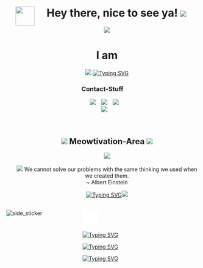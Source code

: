 <!--h1 without bottom border-->
<div id="user-content-toc">
  <ul align="center">
    <summary><img align="left" src = "https://user-images.githubusercontent.com/63050133/156777293-72a6e681-2582-4a9d-ad92-09d1181d47c7.gif" width = 50px height=50px> <h1 align="center"> Hey there, nice to see ya!  <img src="https://media.giphy.com/media/hvRJCLFzcasrR4ia7z/giphy.gif" width="35"></h1></summary>
	  <img src="https://user-images.githubusercontent.com/73097560/115834477-dbab4500-a447-11eb-908a-139a6edaec5c.gif">
	 <summary><h1>I am</h1></summary>
  <p align="center">
<a href="https://github.com/fairyland0926"><img src="https://readme-typing-svg.herokuapp.com/?lines=Hobby-Developer%20%26%20Student;problem-solving%20fan%20since%20birth;some%20random%20%26%20lost%20guy%20:);&font=Pacifico&center=true&width=650&height=120&color=58a6ff&vCenter=true&size=45%22"></a>
	  <a href="https://git.io/typing-svg"><img src="https://readme-typing-svg.demolab.com?font=Fira+Code&duration=1&pause=15001&color=1A92F7&center=true&repeat=false&random=false&width=1000&lines=%26%20currently+working+on+a+discord+chrome+extension+with+nodejs+backend" alt="Typing SVG" /></a>
  </ul>
</div>

<div>
<h3 align="center" >Contact-Stuff</h3>
<p align="center">
 <div align="center"  class="icons-social">
        <a style="margin-left: 10px;"  target="_blank" href="https://discordapp.com/users/399176407202136066">
			<img src="https://camo.githubusercontent.com/930f7883dc43ea38dc8674fdbde77875993b0cdd011318fb4268dfb3f3bcb185/68747470733a2f2f696d672e736869656c64732e696f2f62616467652f446973636f72642d3538363546323f7374796c653d666f722d7468652d6261646765266c6f676f3d646973636f7264266c6f676f436f6c6f723d7768697465" ></a>
	 <a style="margin-left: 10px;" target="_blank" href="https://1221121.xyz">
		<img src="https://camo.githubusercontent.com/1d74bc3f465784fd1f7c583f7ef0a5fc44b0cc20fbf06771238bdd213276a3b7/68747470733a2f2f696d672e736869656c64732e696f2f62616467652f776562736974652d3030303030303f7374796c653d666f722d7468652d6261646765266c6f676f3d41626f75742e6d65266c6f676f436f6c6f723d7768697465" ></a>
	 <a style="margin-left: 10px;"  target="_blank" href="https://mastodon.social/@aquajo">
			<img src="https://camo.githubusercontent.com/675257d1f9c3d0d8e7356f384139013552eac4b327159561ed572c299bb90ea3/68747470733a2f2f696d672e736869656c64732e696f2f62616467652f4d6173746f646f6e2d3633363446463f7374796c653d666f722d7468652d6261646765266c6f676f3d4d6173746f646f6e266c6f676f436f6c6f723d7768697465" ></a>
      </div>
<div align="center"  class="icons-social">
	<a style="margin-left: 10px;"  target="_blank" href="mailto:aquajo@proton.me">
			<img src="https://camo.githubusercontent.com/9514e22fade05d32bd42fb74dca5547544c6c467636f5a77ff4b8a9312c5eca5/68747470733a2f2f696d672e736869656c64732e696f2f62616467652f50726f746f6e4d61696c2d3842383943433f7374796c653d666f722d7468652d6261646765266c6f676f3d70726f746f6e6d61696c266c6f676f436f6c6f723d7768697465" ></a>
</div>
</div>
</p>
</div>



<br>
<div id="user-content-toc" align = "center">
	<ul align="center">
    <summary><h2 align="center"><img width=50px src="https://i.giphy.com/0t2efjF7Cc1scRNTaX.gif" />  Meowtivation-Area  <img width=50px src="https://i.giphy.com/0t2efjF7Cc1scRNTaX.gif" /></h2></summary>
		<img width = 70% src="https://user-images.githubusercontent.com/73097560/115834477-dbab4500-a447-11eb-908a-139a6edaec5c.gif">
		<br>
	  <p align = "center" color = "red" ><img src="https://i.giphy.com/091I7jCj8IlS8SAeBv.gif" width="30"> We cannot solve our problems with the same thinking we used when we created them.<br>~ Albert Einstein</p>
		<p float = "left"><a href="https://git.io/typing-svg"><img src="https://readme-typing-svg.demolab.com?font=&duration=1&pause=1000&color=1A92F7&repeat=false&random=false&width=200&height=200&lines=Cat+of+the+hour" alt="Typing SVG" /></a><img src="https://i.giphy.com/yFQ0ywscgobJK.gif" height = "200px"></p>
  </ul>
</div>

<br>
<div alig = "left">
	<img align="left" width=200px height=200px alt="side_sticker" src="https://media.giphy.com/media/TEnXkcsHrP4YedChhA/giphy.gif" />
	<div>
		<img height = "40px" src = "void.png"/>
		
  <a href="https://git.io/typing-svg"><img src="https://readme-typing-svg.demolab.com?font=&size=13&duration=1&pause=1000&color=1A92F7&vCenter=true&repeat=false&random=false&width=360&height=17&lines=catty+gif+gets+updated+in+~10+minutes+by+server" alt="Typing SVG" /></a>
	
<a href="https://git.io/typing-svg"><img src="https://readme-typing-svg.demolab.com?font=&size=13&duration=1&pause=1000&color=1A92F7&vCenter=true&repeat=false&random=false&width=312&height=17&lines=quote+gets+updated+in+~5.3+hours+by+server" alt="Typing SVG" /></a>

<a href="https://git.io/typing-svg"><img src="https://readme-typing-svg.demolab.com?font=&size=13&duration=1&color=1A92F7&multiline=true&repeat=false&random=false&width=605&height=80&lines=Please+do+not+hold+me+responsible+for+the+quotes.;+I+am+not+familiar+with+most+of+them+myself+as+node+extracts+them+from+a+large+array." alt="Typing SVG" /></a>
	</div>
	
</div>
